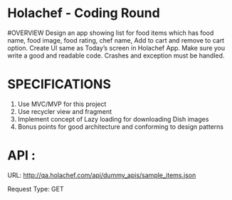 # Holachef - Coding Round

#OVERVIEW
Design an app showing list for food items which has food name, food image, food rating, chef name, Add to cart and remove to cart option. Create UI same as Today’s screen in Holachef App.
Make sure you write a good and readable code. Crashes and exception must be handled. 

# SPECIFICATIONS
1. Use MVC/MVP for this project 
2. Use recycler view and fragment
3. Implement concept of Lazy loading for downloading Dish images
4. Bonus points for good architecture and conforming to design patterns 

# API :
URL: 
http://qa.holachef.com/api/dummy_apis/sample_items.json

Request Type:
GET
